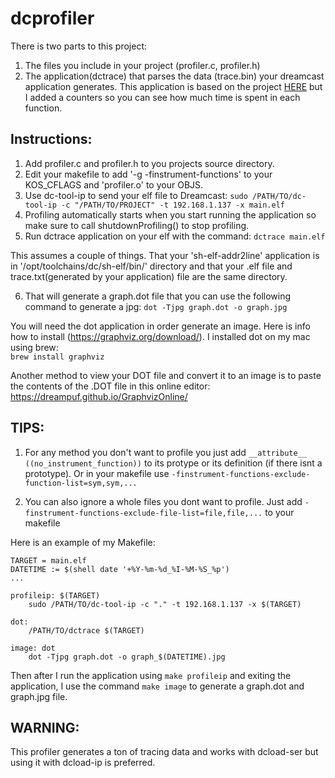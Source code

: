 # dcprofiler

There is two parts to this project:  
1. The files you include in your project (profiler.c, profiler.h)
2. The application(dctrace) that parses the data (trace.bin) your dreamcast application generates.  This application is based on 
the project [HERE](https://web.archive.org/web/20130528172555/http://www.ibm.com/developerworks/library/l-graphvis/) but I added a counters so you can see how much time is spent in each function.

## Instructions:
1. Add profiler.c and profiler.h to you projects source directory.
2. Edit your makefile to add '-g -finstrument-functions' to your KOS_CFLAGS and 'profiler.o' to your OBJS.
3. Use dc-tool-ip to send your elf file to Dreamcast:
   ```sudo /PATH/TO/dc-tool-ip -c "/PATH/TO/PROJECT" -t 192.168.1.137 -x main.elf```
4. Profiling automatically starts when you start running the application so make sure to call shutdownProfiling() to stop profiling.
5. Run dctrace application on your elf with the command:
  ```dctrace main.elf```

This assumes a couple of things.  That your 'sh-elf-addr2line' application is in '/opt/toolchains/dc/sh-elf/bin/' directory and that your 
.elf file and trace.txt(generated by your application) file are the same directory. 

6.  That will generate a graph.dot file that you can use the following command to generate a jpg:
  ```dot -Tjpg graph.dot -o graph.jpg```

You will need the dot application in order generate an image. Here is info how to install (https://graphviz.org/download/). I installed dot on my mac using brew:  
  ```brew install graphviz```

Another method to view your DOT file and convert it to an image is to paste the contents of the .DOT file in this online editor: https://dreampuf.github.io/GraphvizOnline/

## TIPS:

1.  For any method you don't want to profile you just add ```__attribute__ ((no_instrument_function))``` to its protype or its definition (if there isnt a prototype). Or in your makefile use ```-finstrument-functions-exclude-function-list=sym,sym,...```

2.  You can also ignore a whole files you dont want to profile. Just add ```-finstrument-functions-exclude-file-list=file,file,...``` to your makefile

Here is an example of my Makefile:

```
TARGET = main.elf
DATETIME := $(shell date '+%Y-%m-%d_%I-%M-%S_%p')
...

profileip: $(TARGET)
	sudo /PATH/TO/dc-tool-ip -c "." -t 192.168.1.137 -x $(TARGET)

dot: 
	/PATH/TO/dctrace $(TARGET)

image: dot
	dot -Tjpg graph.dot -o graph_$(DATETIME).jpg
```
Then after I run the application using ```make profileip``` and exiting the application, I use the command ```make image``` to generate a graph.dot and graph.jpg file.

## WARNING: 

This profiler generates a ton of tracing data and works with dcload-ser but using it with dcload-ip is preferred.

